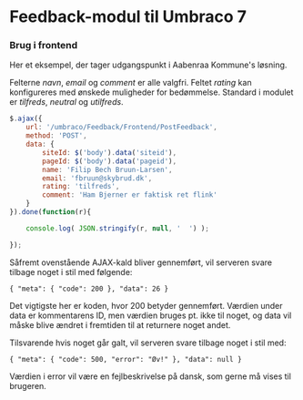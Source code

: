 # Feedback-modul til Umbraco 7 #

### Brug i frontend ###

Her et eksempel, der tager udgangspunkt i Aabenraa Kommune's løsning.

Felterne *navn*, *email* og *comment* er alle valgfri. Feltet *rating* kan konfigureres med ønskede muligheder for bedømmelse. Standard i modulet er *tilfreds*, *neutral* og *utilfreds*. 

```javascript
$.ajax({
    url: '/umbraco/Feedback/Frontend/PostFeedback',
    method: 'POST',
    data: {
        siteId: $('body').data('siteid'),
        pageId: $('body').data('pageid'),
        name: 'Filip Bech Bruun-Larsen',
        email: 'fbruun@skybrud.dk',
        rating: 'tilfreds',
        comment: 'Ham Bjerner er faktisk ret flink'
    }
}).done(function(r){

    console.log( JSON.stringify(r, null, '  ') );

});
```

Såfremt ovenstående AJAX-kald bliver gennemført, vil serveren svare tilbage noget i stil med følgende:

`{ "meta": { "code": 200 }, "data": 26 }`

Det vigtigste her er koden, hvor 200 betyder gennemført. Værdien under data er kommentarens ID, men værdien bruges pt. ikke til noget, og data vil måske blive ændret i fremtiden til at returnere noget andet.

Tilsvarende hvis noget går galt, vil serveren svare tilbage noget i stil med:

`{ "meta": { "code": 500, "error": "Øv!" }, "data": null }`

Værdien i error vil være en fejlbeskrivelse på dansk, som gerne må vises til brugeren.